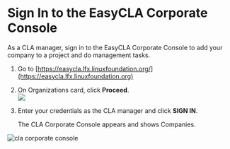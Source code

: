 # Sign In to the EasyCLA Corporate Console

As a CLA manager, sign in to the EasyCLA Corporate Console to add your company to a project and do management tasks.

1. Go to [https://easycla.lfx.linuxfoundation.org/](https://easycla.lfx.linuxfoundation.org)
2. On Organizations card, click **Proceed**.\
   ![](broken-reference)
3.  Enter your credentials as the CLA manager and click **SIGN IN**.

    The CLA Corporate Console appears and shows Companies.

![cla corporate console](broken-reference)
